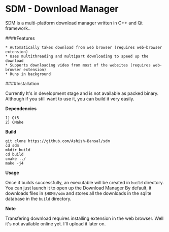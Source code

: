 SDM - Download Manager
======================

SDM is a multi-platform download manager written in C++ and Qt framework..

####Features

```
* Automatically takes download from web browser (requires web-browser extension)
* Uses multithreading and multipart downloading to speed up the download
* Supports downloading video from most of the websites (requires web-browser extension)
* Runs in background
```
####Installation

Currently It's in development stage and is not available as packed binary. Although if
you still want to use it, you can build it very easily.

**Dependencies**

```
1) Qt5
2) CMake
```

**Build**

```
git clone https://github.com/Ashish-Bansal/sdm
cd sdm
mkdir build
cd build
cmake ../
make -j4
```

**Usage**

Once it builds successfully, an executable will be created in `build` directory. You can just launch it to open up the Download Manager 
By default, it downloads files in `$HOME/sdm` and stores all the downloads in the sqlite database in the `build` directory.


**Note**

Transfering download requires installing extension in the web browser. Well it's not available online yet. I'll upload it later on.
